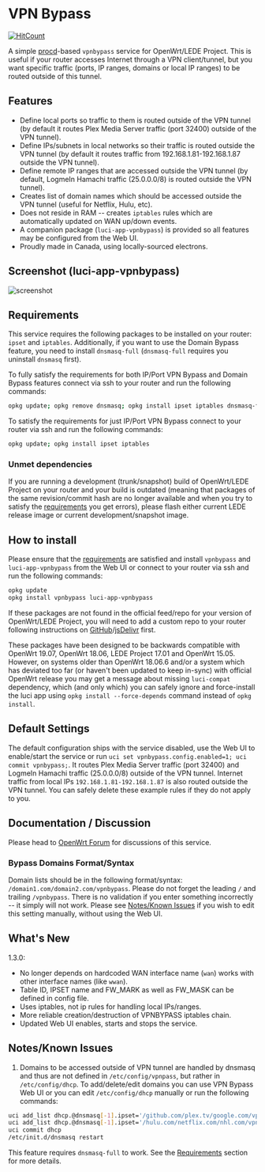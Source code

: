 <!-- markdownlint-disable MD013 -->
# VPN Bypass

[![HitCount](http://hits.dwyl.com/stangri/docs.openwrt.melmac.net/vpnbypass.svg)](http://hits.dwyl.com/stangri/docs.openwrt.melmac.net/vpnbypass)

A simple [procd](https://openwrt.org/docs/techref/procd)-based ```vpnbypass``` service for OpenWrt/LEDE Project. This is useful if your router accesses Internet through a VPN client/tunnel, but you want specific traffic (ports, IP ranges, domains or local IP ranges) to be routed outside of this tunnel.

## Features

- Define local ports so traffic to them is routed outside of the VPN tunnel (by default it routes Plex Media Server traffic (port 32400) outside of the VPN tunnel).
- Define IPs/subnets in local networks so their traffic is routed outside the VPN tunnel (by default it routes traffic from 192.168.1.81-192.168.1.87 outside the VPN tunnel).
- Define remote IP ranges that are accessed outside the VPN tunnel (by default, LogmeIn Hamachi traffic (25.0.0.0/8) is routed outside the VPN tunnel).
- Creates list of domain names which should be accessed outside the VPN tunnel (useful for Netflix, Hulu, etc).
- Does not reside in RAM -- creates `iptables` rules which are automatically updated on WAN up/down events.
- A companion package (`luci-app-vpnbypass`) is provided so all features may be configured from the Web UI.
- Proudly made in Canada, using locally-sourced electrons.

## Screenshot (luci-app-vpnbypass)

![screenshot](https://cdn.jsdelivr.net/gh/stangri/docs.openwrt.melmac.net/vpnbypass/screenshots/screenshot02.png "screenshot")

## Requirements

This service requires the following packages to be installed on your router: ```ipset``` and ```iptables```. Additionally, if you want to use the Domain Bypass feature, you need to install ```dnsmasq-full``` (```dnsmasq-full``` requires you uninstall ```dnsmasq``` first).

To fully satisfy the requirements for both IP/Port VPN Bypass and Domain Bypass features connect via ssh to your router and run the following commands:

```sh
opkg update; opkg remove dnsmasq; opkg install ipset iptables dnsmasq-full
```

To satisfy the requirements for just IP/Port VPN Bypass connect to your router via ssh and run the following commands:

```sh
opkg update; opkg install ipset iptables
```

### Unmet dependencies

If you are running a development (trunk/snapshot) build of OpenWrt/LEDE Project on your router and your build is outdated (meaning that packages of the same revision/commit hash are no longer available and when you try to satisfy the [requirements](#requirements) you get errors), please flash either current LEDE release image or current development/snapshot image.

## How to install

<!---
#### From Web UI/Luci
Navigate to System->Software page on your router and then perform the following actions:
1. Click "Update Lists"
2. Wait for the update process to finish.
3. In the "Download and install package:" field type ```vpnbypass luci-app-vpnbypass```
4. Click "OK" to install ```vpnbypass``` and ```luci-app-vpnbypass```

If you get an ```Unknown package 'vpnbypass'``` error, your router is not set up with the access to a repository containing these packages and you need to add the custom repository to your router first.

#### From console/ssh
--->
Please ensure that the [requirements](#requirements) are satisfied and install ```vpnbypass``` and ```luci-app-vpnbypass``` from the Web UI or connect to your router via ssh and run the following commands:

```sh
opkg update
opkg install vpnbypass luci-app-vpnbypass
```

If these packages are not found in the official feed/repo for your version of OpenWrt/LEDE Project, you will need to add a custom repo to your router following instructions on [GitHub](https://docs.openwrt.melmac.net/#on-your-router)/[jsDelivr](https://cdn.jsdelivr.net/gh/stangri/docs.openwrt.melmac.net/README.md#on-your-router) first.

These packages have been designed to be backwards compatible with OpenWrt 19.07, OpenWrt 18.06, LEDE Project 17.01 and OpenWrt 15.05. However, on systems older than OpenWrt 18.06.6 and/or a system which has deviated too far (or haven't been updated to keep in-sync) with official OpenWrt release you may get a message about missing ```luci-compat``` dependency, which (and only which) you can safely ignore and force-install the luci app using ```opkg install --force-depends``` command instead of ```opkg install```.

## Default Settings

The default configuration ships with the service disabled, use the Web UI to enable/start the service or run ```uci set vpnbypass.config.enabled=1; uci commit vpnbypass;```. It routes Plex Media Server traffic (port 32400) and LogmeIn Hamachi traffic (25.0.0.0/8) outside of the VPN tunnel. Internet traffic from local IPs `192.168.1.81-192.168.1.87` is also routed outside the VPN tunnel. You can safely delete these example rules if they do not apply to you.

## Documentation / Discussion

Please head to [OpenWrt Forum](https://forum.openwrt.org/t/vpn-bypass-split-tunneling-service-luci-ui/1106) for discussions of this service.

### Bypass Domains Format/Syntax

Domain lists should be in the following format/syntax: ```/domain1.com/domain2.com/vpnbypass```. Please do not forget the leading ```/``` and trailing ```/vpnbypass```. There is no validation if you enter something incorrectly -- it simply will not work. Please see [Notes/Known Issues](#notesknown-issues) if you wish to edit this setting manually, without using the Web UI.

## What's New

1.3.0:

- No longer depends on hardcoded WAN interface name (```wan```) works with other interface names (like ```wwan```).
- Table ID, IPSET name and FW_MARK as well as FW_MASK can be defined in config file.
- Uses iptables, not ip rules for handling local IPs/ranges.
- More reliable creation/destruction of VPNBYPASS iptables chain.
- Updated Web UI enables, starts and stops the service.

## Notes/Known Issues

1. Domains to be accessed outside of VPN tunnel are handled by dnsmasq and thus are not defined in ```/etc/config/vpnpass```, but rather in ```/etc/config/dhcp```. To add/delete/edit domains you can use VPN Bypass Web UI or you can edit ```/etc/config/dhcp``` manually or run the following commands:

```sh
uci add_list dhcp.@dnsmasq[-1].ipset='/github.com/plex.tv/google.com/vpnbypass'
uci add_list dhcp.@dnsmasq[-1].ipset='/hulu.com/netflix.com/nhl.com/vpnbypass'
uci commit dhcp
/etc/init.d/dnsmasq restart
```

This feature requires ```dnsmasq-full``` to work. See the [Requirements](#requirements) section for more details.
